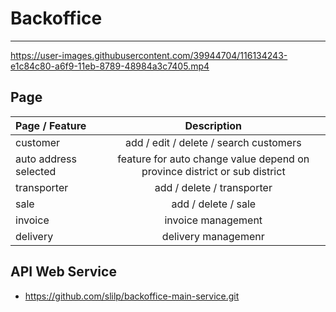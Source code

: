 # Backoffice

---

https://user-images.githubusercontent.com/39944704/116134243-e1c84c80-a6f9-11eb-8789-48984a3c7405.mp4


## Page

| Page / Feature                |      Description      |
| :------------------- | :-------------------: |
| customer     |      add / edit / delete / search customers     |
| auto address selected    |  feature for auto change value depend on province district or sub district    |
| transporter |   add / delete / transporter   |
| sale    | add / delete / sale    |
|  invoice  |  invoice management    |
| delivery    |   delivery managemenr   |

## API Web Service

- <a>https://github.com/slilp/backoffice-main-service.git</a>


